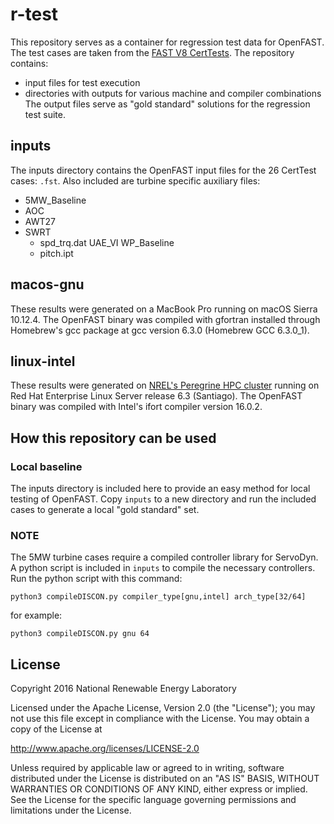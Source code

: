 # r-test

This repository serves as a container for regression test data for OpenFAST. The test cases are taken from the [FAST V8 CertTests](https://github.com/NWTC/FAST/tree/master/CertTest). The repository contains:
- input files for test execution
- directories with outputs for various machine and compiler combinations
The output files serve as "gold standard" solutions for the regression test suite.

## inputs
The inputs directory contains the OpenFAST input files for the 26 CertTest cases: `.fst`. Also included are turbine specific auxiliary files:
- 5MW_Baseline
- AOC
- AWT27
- SWRT
  - spd_trq.dat
UAE_VI
WP_Baseline
  - pitch.ipt

## macos-gnu
These results were generated on a MacBook Pro running on macOS Sierra 10.12.4. The OpenFAST binary was compiled with gfortran installed through Homebrew's gcc package at gcc version 6.3.0 (Homebrew GCC 6.3.0_1).

## linux-intel
These results were generated on [NREL's Peregrine HPC cluster](https://hpc.nrel.gov/users/systems/peregrine) running on Red Hat Enterprise Linux Server release 6.3 (Santiago). The OpenFAST binary was compiled with Intel's ifort compiler version 16.0.2.

## How this repository can be used
### Local baseline
The inputs directory is included here to provide an easy method for local testing of OpenFAST. Copy `inputs` to a new directory and run the included cases to generate a local "gold standard" set.
### NOTE
The 5MW turbine cases require a compiled controller library for ServoDyn. A python script is included in `inputs` to compile the necessary controllers. Run the python script with this command:

`python3 compileDISCON.py compiler_type[gnu,intel] arch_type[32/64]`

for example:

`python3 compileDISCON.py gnu 64`

## License

Copyright 2016 National Renewable Energy Laboratory

Licensed under the Apache License, Version 2.0 (the "License");
you may not use this file except in compliance with the License.
You may obtain a copy of the License at

   http://www.apache.org/licenses/LICENSE-2.0

Unless required by applicable law or agreed to in writing, software
distributed under the License is distributed on an "AS IS" BASIS,
WITHOUT WARRANTIES OR CONDITIONS OF ANY KIND, either express or implied.
See the License for the specific language governing permissions and
limitations under the License.
